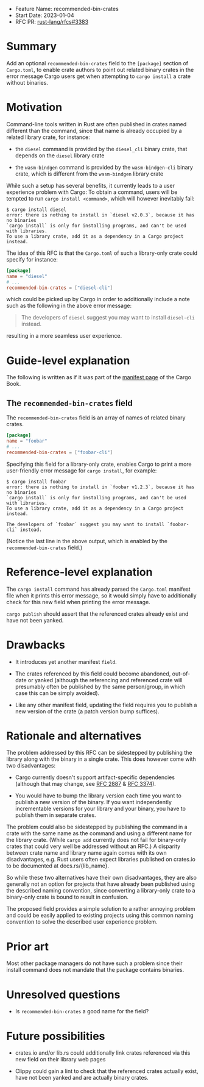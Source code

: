 - Feature Name: recommended-bin-crates
- Start Date: 2023-01-04
- RFC PR: [rust-lang/rfcs#3383](https://github.com/rust-lang/rfcs/pull/3383)

# Summary
[summary]: #summary

Add an optional `recommended-bin-crates` field to the `[package]`
section of `Cargo.toml`, to enable crate authors to point out related
binary crates in the error message Cargo users get when attempting to
`cargo install` a crate without binaries.

# Motivation
[motivation]: #motivation

Command-line tools written in Rust are often published in crates named
different than the command, since that name is already occupied by a
related library crate, for instance:

* the `diesel` command is provided by the `diesel_cli` binary crate,
  that depends on the `diesel` library crate

* the `wasm-bindgen` command is provided by the `wasm-bindgen-cli`
  binary crate, which is different from the `wasm-bindgen` library crate

While such a setup has several benefits, it currently leads to a
user experience problem with Cargo: To obtain a command, users will be
tempted to run `cargo install <command>`, which will however inevitably fail:

```
$ cargo install diesel
error: there is nothing to install in `diesel v2.0.3`, because it has no binaries
`cargo install` is only for installing programs, and can't be used with libraries.
To use a library crate, add it as a dependency in a Cargo project instead.
```

The idea of this RFC is that the `Cargo.toml` of such
a library-only crate could specify for instance:

```toml
[package]
name = "diesel"
# ...
recommended-bin-crates = ["diesel-cli"]
```

which could be picked up by Cargo in order to additionally include
a note such as the following in the above error message:

> The developers of `diesel` suggest you may want to install `diesel-cli` instead.

resulting in a more seamless user experience.

# Guide-level explanation
[guide-level-explanation]: #guide-level-explanation

The following is written as if it was part of the [manifest page] of the Cargo Book.

## The `recommended-bin-crates` field

The `recommended-bin-crates` field is an array of names of related binary crates.

```toml
[package]
name = "foobar"
# ...
recommended-bin-crates = ["foobar-cli"]
```

Specifying this field for a library-only crate, enables Cargo to print
a more user-friendly error message for `cargo install`, for example:

```
$ cargo install foobar
error: there is nothing to install in `foobar v1.2.3`, because it has no binaries
`cargo install` is only for installing programs, and can't be used with libraries.
To use a library crate, add it as a dependency in a Cargo project instead.

The developers of `foobar` suggest you may want to install `foobar-cli` instead.
```

(Notice the last line in the above output, which is enabled by the
`recommended-bin-crates` field.)

# Reference-level explanation
[reference-level-explanation]: #reference-level-explanation

The `cargo install` command has already parsed the `Cargo.toml` manifest
file when it prints this error message, so it would simply have to
additionally check for this new field when printing the error message.

`cargo publish` should assert that the referenced
crates already exist and have not been yanked.

# Drawbacks
[drawbacks]: #drawbacks

* It introduces yet another manifest `field`.

* The crates referenced by this field could become abandoned, out-of-date or yanked
  (although the referencing and referenced crate will presumably often be published
  by the same person/group, in which case this can be simply avoided).

* Like any other manifest field, updating the field requires you to publish
  a new version of the crate (a patch version bump suffices).

# Rationale and alternatives
[rationale-and-alternatives]: #rationale-and-alternatives

The problem addressed by this RFC can be sidestepped by publishing the
library along with the binary in a single crate. This does however come
with two disadvantages:

* Cargo currently doesn't support artifact-specific dependencies
  (although that may change, see [RFC 2887] & [RFC 3374]).

* You would have to bump the library version each time you want to
  publish a new version of the binary. If you want independently
  incrementable versions for your library and your binary, you have to
  publish them in separate crates.

The problem could also be sidestepped by publishing the command in a
crate with the same name as the command and using a different name for
the library crate. (While `cargo add` currently does not fail for
binary-only crates that could very well be addressed without an RFC.)
A disparity between crate name and library name again comes with its
own disadvantages, e.g. Rust users often expect libraries published
on crates.io to be documented at docs.rs/{lib_name}.

So while these two alternatives have their own disadvantages, they are
also generally not an option for projects that have already been published
using the described naming convention, since converting a library-only
crate to a binary-only crate is bound to result in confusion.

The proposed field provides a simple solution to a rather annoying
problem and could be easily applied to existing projects using this
common naming convention to solve the described user experience problem.

# Prior art
[prior-art]: #prior-art

Most other package managers do not have such a problem since their
install command does not mandate that the package contains binaries.

# Unresolved questions
[unresolved-questions]: #unresolved-questions

* Is `recommended-bin-crates` a good name for the field?

# Future possibilities
[future-possibilities]: #future-possibilities

* crates.io and/or lib.rs could additionally link crates referenced via
  this new field on their library web pages

* Clippy could gain a lint to check that the referenced crates actually
  exist, have not been yanked and are actually binary crates.


[manifest page]: https://doc.rust-lang.org/cargo/reference/manifest.html
[RFC 2887]: https://github.com/rust-lang/rfcs/pull/2887
[RFC 3374]: https://github.com/rust-lang/rfcs/pull/3374
